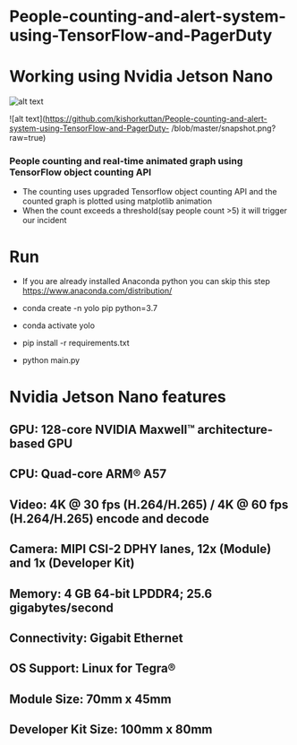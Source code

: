 # People-counting-and-alert-system-using-TensorFlow-and-PagerDuty
# Working using Nvidia Jetson Nano
![alt text](https://www.waveshare.com/img/devkit/accBoard/Fan-4010-12V/Fan-4010-12V-3_800.jpg)

![alt text](https://github.com/kishorkuttan/People-counting-and-alert-system-using-TensorFlow-and-PagerDuty-
/blob/master/snapshot.png?raw=true)
### People counting and real-time animated graph using TensorFlow object counting API

* The counting uses upgraded Tensorflow object counting API and the counted graph is plotted using matplotlib animation
* When the count exceeds a threshold(say people count >5) it will trigger our incident
# Run
* If you are already installed Anaconda python you can skip this step
https://www.anaconda.com/distribution/

* conda create -n yolo pip python=3.7
* conda activate yolo
* pip install -r requirements.txt
* python main.py

# Nvidia Jetson Nano features
## GPU: 128-core NVIDIA Maxwell™ architecture-based GPU
## CPU: Quad-core ARM® A57
## Video: 4K @ 30 fps (H.264/H.265) / 4K @ 60 fps (H.264/H.265) encode and decode
## Camera: MIPI CSI-2 DPHY lanes, 12x (Module) and 1x (Developer Kit)
## Memory: 4 GB 64-bit LPDDR4; 25.6 gigabytes/second
## Connectivity: Gigabit Ethernet
## OS Support: Linux for Tegra®
## Module Size: 70mm x 45mm
## Developer Kit Size: 100mm x 80mm


